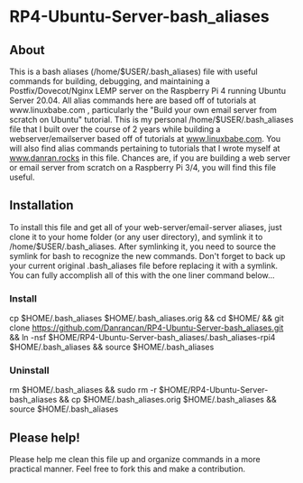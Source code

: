 # RP4-Ubuntu-Server-bash_aliases

## About

This is a bash aliases (/home/$USER/.bash_aliases) file with useful commands for building, 
debugging, and maintaining a Postfix/Dovecot/Nginx LEMP server on the Raspberry Pi 4 
running Ubuntu Server 20.04. All alias commands here are based off of tutorials at 
www.linuxbabe.com , particularly the "Build your own email server from scratch on 
Ubuntu" tutorial. This is my personal /home/$USER/.bash_aliases file that I built
over the course of 2 years while building a webserver/emailserver based off of
tutorials at www.linuxbabe.com. You will also find alias commands pertaining to tutorials
that I wrote myself at www.danran.rocks in this file. Chances are, if you are building a
web server or email server from scratch on a Raspberry Pi 3/4, you will find this file
useful.

## Installation

To install this file and get all of your web-server/email-server aliases, just clone it
to your home folder (or any user directory), and symlink it to /home/$USER/.bash_aliases.
After symlinking it, you need to source the symlink for bash to recognize the new commands.
Don't forget to back up your current original .bash_aliases file before replacing it with 
a symlink. You can fully accomplish all of this with the one liner command below...

### Install
cp $HOME/.bash_aliases $HOME/.bash_aliases.orig && cd $HOME/ && git clone https://github.com/Danrancan/RP4-Ubuntu-Server-bash_aliases.git && ln -nsf $HOME/RP4-Ubuntu-Server-bash_aliases/.bash_aliases-rpi4 $HOME/.bash_aliases && source $HOME/.bash_aliases

### Uninstall
rm $HOME/.bash_aliases && sudo rm -r $HOME/RP4-Ubuntu-Server-bash_aliases && cp $HOME/.bash_aliases.orig $HOME/.bash_aliases && source $HOME/.bash_aliases

## Please help!
Please help me clean this file up and organize commands in a more practical manner. Feel free to fork this and make a contribution.
